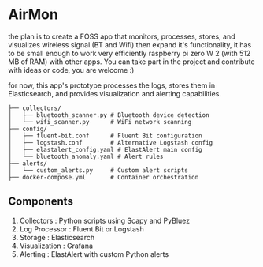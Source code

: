 # AirMon
the plan is to create a FOSS app that monitors, processes, stores, and visualizes wireless signal (BT and Wifi) then expand it's functionality,
it has to be small enough to work very efficiently raspberry pi zero W 2 (with 512 MB of RAM) with other apps.
 You can take part in the project and contribute with ideas or code, you are welcome :)

for now, this app's prototype processes the logs, stores them in Elasticsearch, and provides visualization and alerting capabilities.
```
├── collectors/
│   ├── bluetooth_scanner.py # Bluetooth device detection
│   └── wifi_scanner.py      # WiFi network scanning
├── config/
│   ├── fluent-bit.conf      # Fluent Bit configuration
│   ├── logstash.conf        # Alternative Logstash config
│   ├── elastalert_config.yaml # ElastAlert main config
│   └── bluetooth_anomaly.yaml # Alert rules
├── alerts/
│   └── custom_alerts.py     # Custom alert scripts
├── docker-compose.yml       # Container orchestration
```

## Components
1. Collectors : Python scripts using Scapy and PyBluez
2. Log Processor : Fluent Bit or Logstash 
3. Storage : Elasticsearch
4. Visualization : Grafana
5. Alerting : ElastAlert with custom Python alerts


